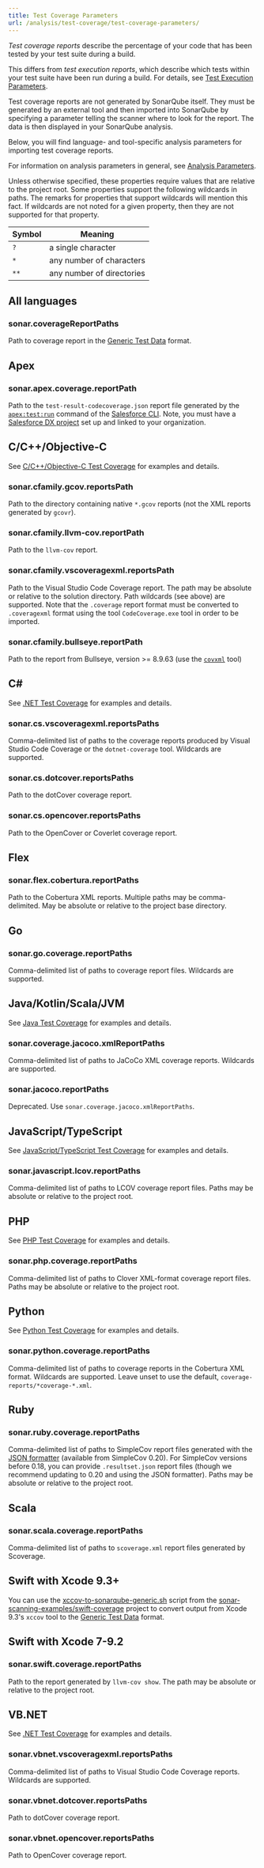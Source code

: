 ```yaml
---
title: Test Coverage Parameters
url: /analysis/test-coverage/test-coverage-parameters/
---
```


_Test coverage reports_ describe the percentage of your code that has been tested by your test suite during a build.

This differs from _test execution reports_, which describe which tests within your test suite have been run during a build. For details, see [Test Execution Parameters](/analysis/test-coverage/test-execution-parameters/).

Test coverage reports are not generated by SonarQube itself.
They must be generated by an external tool and then imported into SonarQube by specifying a parameter telling the scanner where to look for the report.
The data is then displayed in your SonarQube analysis.

Below, you will find language- and tool-specific analysis parameters for importing test coverage reports.

For information on analysis parameters in general, see [Analysis Parameters](/analysis/analysis-parameters/).

Unless otherwise specified, these properties require values that are relative to the project root. Some properties support the following wildcards in paths. The remarks for properties that support wildcards will mention this fact. If wildcards are not noted for a given property, then they are not supported for that property.

Symbol | Meaning
-|-
`?` | a single character
`*` | any number of characters
`**` | any number of directories


## All languages

### sonar.coverageReportPaths

Path to coverage report in the [Generic Test Data](/analysis/generic-test/) format.


## Apex

### sonar.apex.coverage.reportPath

Path to the `test-result-codecoverage.json` report file generated by the [`apex:test:run`](https://developer.salesforce.com/docs/atlas.en-us.sfdx_cli_reference.meta/sfdx_cli_reference/cli_reference_force_apex.htm?search_text=apex%20test#cli_reference_test_run) command of the [Salesforce CLI](https://developer.salesforce.com/tools/sfdxcli).
Note, you must have a [Salesforce DX project](https://developer.salesforce.com/docs/atlas.en-us.sfdx_dev.meta/sfdx_dev/sfdx_dev_workspace_setup.htm) set up and linked to your organization.


## C/C++/Objective-C

See [C/C++/Objective-C Test Coverage](/analysis/test-coverage/c-family-test-coverage/) for examples and details.


### sonar.cfamily.gcov.reportsPath

Path to the directory containing native `*.gcov` reports (not the XML reports generated by `gcovr`).


### sonar.cfamily.llvm-cov.reportPath

Path to the `llvm-cov` report.


### sonar.cfamily.vscoveragexml.reportsPath

Path to the Visual Studio Code Coverage report.
The path may be absolute or relative to the solution directory.
Path wildcards (see above) are supported.
Note that the `.coverage` report format must be converted to `.coveragexml` format using the tool `CodeCoverage.exe` tool in order to be imported.


### sonar.cfamily.bullseye.reportPath

Path to the report from Bullseye, version >= 8.9.63 (use the [`covxml`](http://www.bullseye.com/help/ref-covxml.html) tool)


## C&#x23;

See [.NET Test Coverage](/analysis/test-coverage/dotnet-test-coverage/) for examples and details.


### sonar.cs.vscoveragexml.reportsPaths

Comma-delimited list of paths to the coverage reports produced by Visual Studio Code Coverage or the `dotnet-coverage` tool.
Wildcards are supported.


### sonar.cs.dotcover.reportsPaths

Path to the dotCover coverage report.


### sonar.cs.opencover.reportsPaths

Path to the OpenCover or Coverlet coverage report.


## Flex

### sonar.flex.cobertura.reportPaths

Path to the Cobertura XML reports.
Multiple paths may be comma-delimited.
May be absolute or relative to the project base directory.


## Go

### sonar.go.coverage.reportPaths

Comma-delimited list of paths to coverage report files.
Wildcards are supported.


## Java/Kotlin/Scala/JVM

See [Java Test Coverage](/analysis/test-coverage/java-test-coverage/) for examples and details.


### sonar.coverage.jacoco.xmlReportPaths

Comma-delimited list of paths to JaCoCo XML coverage reports.
Wildcards are supported.


### sonar.jacoco.reportPaths

Deprecated.
Use `sonar.coverage.jacoco.xmlReportPaths`.


## JavaScript/TypeScript

See [JavaScript/TypeScript Test Coverage](/analysis/test-coverage/javascript-typescript-test-coverage/) for examples and details.


### sonar.javascript.lcov.reportPaths

Comma-delimited list of paths to LCOV coverage report files.
Paths may be absolute or relative to the project root.


## PHP

See [PHP Test Coverage](/analysis/test-coverage/php-test-coverage/) for examples and details.


### sonar.php.coverage.reportPaths

Comma-delimited list of paths to Clover XML-format coverage report files.
Paths may be absolute or relative to the project root.


## Python

See [Python Test Coverage](/analysis/test-coverage/python-test-coverage/) for examples and details.


### sonar.python.coverage.reportPaths

Comma-delimited list of paths to coverage reports in the Cobertura XML format.
Wildcards are supported.
Leave unset to use the default, `coverage-reports/*coverage-*.xml`.


## Ruby

### sonar.ruby.coverage.reportPaths

Comma-delimited list of paths to SimpleCov report files generated with the [JSON formatter](https://github.com/simplecov-ruby/simplecov#json-formatter) (available from SimpleCov 0.20).
For SimpleCov versions before 0.18, you can provide `.resultset.json` report files (though we recommend updating to 0.20 and using the JSON formatter).
Paths may be absolute or relative to the project root.


## Scala

### sonar.scala.coverage.reportPaths

Comma-delimited list of paths to `scoverage.xml` report files generated by Scoverage.


## Swift with Xcode 9.3+

You can use the [xccov-to-sonarqube-generic.sh](https://github.com/SonarSource/sonar-scanning-examples/blob/master/swift-coverage/swift-coverage-example/xccov-to-sonarqube-generic.sh) script from the [sonar-scanning-examples/swift-coverage](https://github.com/SonarSource/sonar-scanning-examples/tree/master/swift-coverage) project to convert output from Xcode 9.3's `xccov` tool to the [Generic Test Data](https://docs.sonarcloud.io/enriching/test-coverage/generic-test-data/) format.


## Swift with Xcode 7-9.2

### sonar.swift.coverage.reportPaths

Path to the report generated by `llvm-cov show`.
The path may be absolute or relative to the project root.


## VB.NET

See [.NET Test Coverage](/analysis/test-coverage/dotnet-test-coverage/) for examples and details.


### sonar.vbnet.vscoveragexml.reportsPaths

Comma-delimited list of paths to Visual Studio Code Coverage reports.
Wildcards are supported.


### sonar.vbnet.dotcover.reportsPaths

Path to dotCover coverage report.


### sonar.vbnet.opencover.reportsPaths

Path to OpenCover coverage report.
